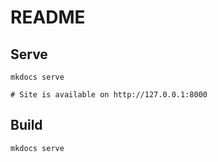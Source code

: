 # README

## Serve

```
mkdocs serve

# Site is available on http://127.0.0.1:8000
```

## Build

```
mkdocs serve
```